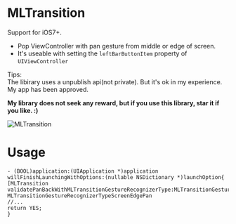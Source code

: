 MLTransition
============

Support for iOS7+.  

- Pop ViewController with pan gesture from middle or edge of screen.   
- It's useable with setting the `leftBarButtonItem` property of `UIViewController`    
   
Tips:    
The libirary uses a unpublish api(not private). But it's ok in my experience. My app has been approved.
     
**My library does not seek any reward,
but if you use this library, star it if you like. :)**

![MLTransition](https://raw.githubusercontent.com/molon/MLTransition/master/MLTransition.gif)


# Usage  

```
- (BOOL)application:(UIApplication *)application willFinishLaunchingWithOptions:(nullable NSDictionary *)launchOption{
[MLTransition validatePanBackWithMLTransitionGestureRecognizerType:MLTransitionGestureRecognizerTypePan];//or MLTransitionGestureRecognizerTypeScreenEdgePan
//...
return YES;
}

```    

